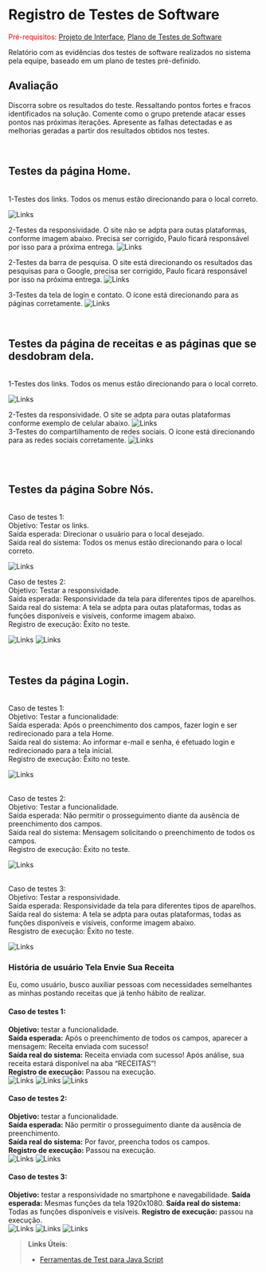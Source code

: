 # Registro de Testes de Software

<span style="color:red">Pré-requisitos: <a href="3-Projeto de Interface.md"> Projeto de Interface</a></span>, <a href="8-Plano de Testes de Software.md"> Plano de Testes de Software</a>

Relatório com as evidências dos testes de software realizados no sistema pela equipe, baseado em um plano de testes pré-definido.

## Avaliação

Discorra sobre os resultados do teste. Ressaltando pontos fortes e fracos identificados na solução. Comente como o grupo pretende atacar esses pontos nas próximas iterações. Apresente as falhas detectadas e as melhorias geradas a partir dos resultados obtidos nos testes.

<br>
<h2>Testes da página Home. </h2>
<br> 1-Testes dos links. Todos os menus estão direcionando para o local correto.</br>

![Links](../resource/img/home.png)

2-Testes da responsividade.
O site não se adpta para outas plataformas, conforme imagem abaixo. Precisa ser corrigido, Paulo ficará responsável
por isso para a próxima entrega. 
![Links](../resource/img/homerespon.png)
<br>

2-Testes da barra de pesquisa.
O site está direcionando os resultados das pesquisas para o Google, precisa ser 
corrigido, Paulo ficará responsável por isso na próxima entrega.
![Links](../resource/img/pesquisa.png)

 3-Testes da tela de login e contato.
O ícone está direcionando para as páginas corretamente.
![Links](../resource/img/homeloginecontato.png)



<br>
<h2>Testes da página de receitas e as páginas que se desdobram dela. </h2>
<br> 1-Testes dos links. Todos os menus estão direcionando para o local correto. 

![Links](../resource/img/linkreceita.png)

 2-Testes da responsividade.
O site se adpta para outas plataformas conforme exemplo de celular abaixo.
 ![Links](../resource/img/telefone.png)
<br> 3-Testes do compartilhamento de redes sociais.
O ícone está direcionando para as redes sociais corretamente.
 ![Links](../resource/img/redesociais.png)
</br>

<br>













































<br>
<h2>Testes da página Sobre Nós. </h2>
<br> Caso de testes 1:
<br> Objetivo: Testar os links.
<br> Saída esperada: Direcionar o usuário para o local desejado.
<br> Saída real do sistema: Todos os menus estão direcionando para o local correto.

![Links](../resource/img/linksobrenos.png)

Caso de testes 2:
<br> Objetivo: Testar a responsividade.
<br> Saída esperada: Responsividade da tela para diferentes tipos de aparelhos.
<br> Saída real do sistema: A tela se adpta para outas plataformas, todas as funções disponíveis e visíveis, conforme imagem abaixo.
<br> Registro de execução: Êxito no teste.

![Links](../resource/img/sobrenosresp.png)
![Links](../resource/img/sobrenosresp2.png)

<br>
<h2>Testes da página Login. </h2>
<br> Caso de testes 1:
<br> Objetivo: Testar a funcionalidade:
<br> Saída esperada: Após o preenchimento dos campos, fazer login e ser redirecionado para a tela Home.
<br> Saída real do sistema: Ao informar e-mail e senha, é efetuado login e redirecionado para a tela inicial.
<br> Registro de execução: Êxito no teste.

![Links](../resource/img/login01.png)

<br> Caso de testes 2:
<br> Objetivo: Testar a funcionalidade.
<br> Saída esperada: Não permitir o prosseguimento diante da ausência de preenchimento dos campos.
<br> Saída real do sistema: Mensagem solicitando o preenchimento de todos os campos.
<br> Registro de execução: Êxito no teste.

![Links](../resource/img/login02.png)

<br> Caso de testes 3:
<br> Objetivo: Testar a responsividade.
<br> Saída esperada: Responsividade da tela para diferentes tipos de aparelhos.
<br> Saída real do sistema: A tela se adpta para outas plataformas, todas as funções disponíveis e visíveis, conforme imagem abaixo.
<br> Resgistro de execução: Êxito no teste. 

![Links](..//resource/img/testeresponlogin.png)






### História de usuário Tela Envie Sua Receita <br>

Eu, como usuário, busco auxiliar pessoas com necessidades semelhantes as minhas postando receitas que já tenho hábito de realizar.
<br>

#### Caso de testes 1:
**Objetivo:** testar a funcionalidade.<br>
**Saída esperada:** Após o preenchimento de todos os campos, aparecer a mensagem: Receita enviada com sucesso!<br>
**Saída real do sistema:** Receita enviada com sucesso! Após análise, sua receita estará disponível na aba “RECEITAS”!<br>
**Registro de execução:** Passou na execução.<br>
![Links](../resource/img/TesteEnvie1.png)
![Links](../resource/img/TesteEnvie2.png)
![Links](../resource/img/TesteEnvie6.png)

#### Caso de testes 2:
**Objetivo:** testar a funcionalidade. <br>
**Saída esperada:** Não permitir o prosseguimento diante da ausência de preenchimento.<br> 
**Saída real do sistema:** Por favor, preencha todos os campos.<br>
**Registro de execução:** Passou na execução.<br>
![Links](../resource/img/TesteEnvie3.png)
![Links](../resource/img/TesteEnvie7.png)
 
#### Caso de testes 3:
**Objetivo:** testar a responsividade no smartphone e navegabilidade.
**Saída esperada:** Mesmas funções da tela 1920x1080.
**Saída real do sistema:** Todas as funções disponíveis e visíveis. 
**Registro de execução:** passou na execução.<br> 
![Links](../resource/img/TesteEnvie1.png)
![Links](../resource/img/TesteEnvie4.png)
![Links](../resource/img/TesteEnvie5.png)






> **Links Úteis**:
> - [Ferramentas de Test para Java Script](https://geekflare.com/javascript-unit-testing/)